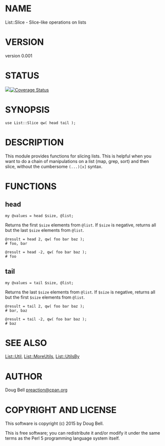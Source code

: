 # NAME

List::Slice - Slice-like operations on lists

# VERSION

version 0.001

# STATUS

<a href="https://travis-ci.org/preaction/List-Slice"><img src="https://travis-ci.org/preaction/List-Slice.svg?branch=master"></a><a href="https://coveralls.io/r/preaction/List-Slice"><img src="https://coveralls.io/repos/preaction/List-Slice/badge.png" alt="Coverage Status" /></a>

# SYNOPSIS

    use List::Slice qw( head tail );

# DESCRIPTION

This module provides functions for slicing lists. This is helpful when you
want to do a chain of manipulations on a list (map, grep, sort) and then
slice, without the cumbersome `(...)[x]` syntax.

# FUNCTIONS

## head

    my @values = head $size, @list;

Returns the first `$size` elements from `@list`. If `$size` is negative, returns
all but the last `$size` elements from `@list`.

    @result = head 2, qw( foo bar baz );
    # foo, bar

    @result = head -2, qw( foo bar baz );
    # foo

## tail

    my @values = tail $size, @list;

Returns the last `$size` elements from `@list`. If `$size` is negative, returns
all but the first `$size` elements from `@list`.

    @result = tail 2, qw( foo bar baz );
    # bar, baz

    @result = tail -2, qw( foo bar baz );
    # baz

# SEE ALSO

[List::Util](http://search.cpan.org/perldoc?List::Util), [List::MoreUtils](http://search.cpan.org/perldoc?List::MoreUtils), [List::UtilsBy](http://search.cpan.org/perldoc?List::UtilsBy)

# AUTHOR

Doug Bell <preaction@cpan.org>

# COPYRIGHT AND LICENSE

This software is copyright (c) 2015 by Doug Bell.

This is free software; you can redistribute it and/or modify it under
the same terms as the Perl 5 programming language system itself.
